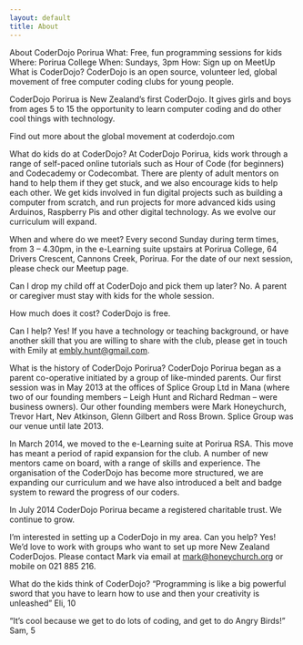 ```yaml
---
layout: default
title: About
---
```


About CoderDojo Porirua
What:
Free, fun programming 
sessions for kids
Where:
Porirua College
When:
Sundays, 3pm
How:
Sign up on MeetUp
What is CoderDojo?
CoderDojo is an open source, volunteer led, global movement of free computer coding clubs for young people.

CoderDojo Porirua is New Zealand’s first CoderDojo. It gives girls and boys from ages 5 to 15 the opportunity to learn computer coding and do other cool things with technology.

Find out more about the global movement at coderdojo.com

What do kids do at CoderDojo?
At CoderDojo Porirua, kids work through a range of self-paced online tutorials such as Hour of Code (for beginners) and Codecademy or Codecombat. There are plenty of adult mentors on hand to help them if they get stuck, and we also encourage kids to help each other. We get kids involved in fun digital projects such as building a computer from scratch, and run projects for more advanced kids using Arduinos, Raspberry Pis and other digital technology. As we evolve our curriculum will expand.

When and where do we meet?
Every second Sunday during term times, from 3 – 4.30pm, in the e-Learning suite upstairs at Porirua College, 64 Drivers Crescent, Cannons Creek, Porirua. For the date of our next session, please check our Meetup page.

Can I drop my child off at CoderDojo and pick them up later?
No. A parent or caregiver must stay with kids for the whole session.

How much does it cost?
CoderDojo is free.

Can I help?
Yes! If you have a technology or teaching background, or have another skill that you are willing to share with the club, please get in touch with Emily at embly.hunt@gmail.com.

What is the history of CoderDojo Porirua?
CoderDojo Porirua began as a parent co-operative initiated by a group of like-minded parents. Our first session was in May 2013 at the offices of Splice Group Ltd in Mana (where two of our founding members – Leigh Hunt and Richard Redman – were business owners). Our other founding members were Mark Honeychurch, Trevor Hart, Nev Atkinson, Glenn Gilbert and Ross Brown. Splice Group was our venue until late 2013.

In March 2014, we moved to the e-Learning suite at Porirua RSA. This move has meant a period of rapid expansion for the club. A number of new mentors came on board, with a range of skills and experience. The organisation of the CoderDojo has become more structured, we are expanding our curriculum and we have also introduced a belt and badge system to reward the progress of our coders.

In July 2014 CoderDojo Porirua became a registered charitable trust. We continue to grow.

I’m interested in setting up a CoderDojo in my area. Can you help?
Yes! We’d love to work with groups who want to set up more New Zealand CoderDojos. Please contact Mark via email at mark@honeychurch.org or mobile on 021 885 216.

What do the kids think of CoderDojo?
“Programming is like a big powerful sword that you have to learn how to use and then your creativity is unleashed”
Eli, 10

“It’s cool because we get to do lots of coding, and get to do Angry Birds!”
Sam, 5
